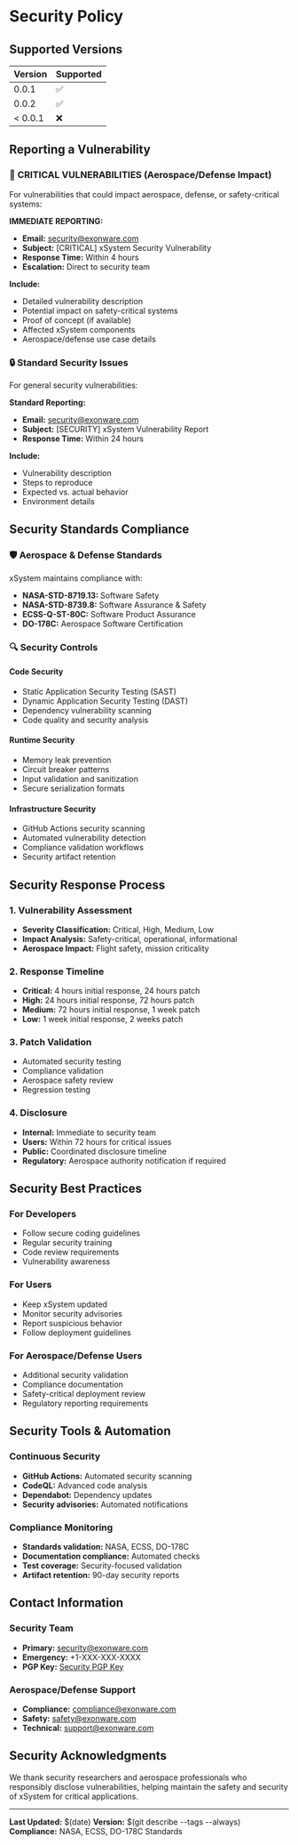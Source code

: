 # Security Policy

## Supported Versions

| Version | Supported          |
| ------- | ------------------ |
| 0.0.1   | :white_check_mark: |
| 0.0.2   | :white_check_mark: |
| < 0.0.1 | :x:                |

## Reporting a Vulnerability

### 🚨 **CRITICAL VULNERABILITIES (Aerospace/Defense Impact)**

For vulnerabilities that could impact aerospace, defense, or safety-critical systems:

**IMMEDIATE REPORTING:**
- **Email:** security@exonware.com
- **Subject:** [CRITICAL] xSystem Security Vulnerability
- **Response Time:** Within 4 hours
- **Escalation:** Direct to security team

**Include:**
- Detailed vulnerability description
- Potential impact on safety-critical systems
- Proof of concept (if available)
- Affected xSystem components
- Aerospace/defense use case details

### 🔒 **Standard Security Issues**

For general security vulnerabilities:

**Standard Reporting:**
- **Email:** security@exonware.com
- **Subject:** [SECURITY] xSystem Vulnerability Report
- **Response Time:** Within 24 hours

**Include:**
- Vulnerability description
- Steps to reproduce
- Expected vs. actual behavior
- Environment details

## Security Standards Compliance

### 🛡️ **Aerospace & Defense Standards**

xSystem maintains compliance with:

- **NASA-STD-8719.13:** Software Safety
- **NASA-STD-8739.8:** Software Assurance & Safety
- **ECSS-Q-ST-80C:** Software Product Assurance
- **DO-178C:** Aerospace Software Certification

### 🔍 **Security Controls**

#### **Code Security**
- Static Application Security Testing (SAST)
- Dynamic Application Security Testing (DAST)
- Dependency vulnerability scanning
- Code quality and security analysis

#### **Runtime Security**
- Memory leak prevention
- Circuit breaker patterns
- Input validation and sanitization
- Secure serialization formats

#### **Infrastructure Security**
- GitHub Actions security scanning
- Automated vulnerability detection
- Compliance validation workflows
- Security artifact retention

## Security Response Process

### **1. Vulnerability Assessment**
- **Severity Classification:** Critical, High, Medium, Low
- **Impact Analysis:** Safety-critical, operational, informational
- **Aerospace Impact:** Flight safety, mission criticality

### **2. Response Timeline**
- **Critical:** 4 hours initial response, 24 hours patch
- **High:** 24 hours initial response, 72 hours patch
- **Medium:** 72 hours initial response, 1 week patch
- **Low:** 1 week initial response, 2 weeks patch

### **3. Patch Validation**
- Automated security testing
- Compliance validation
- Aerospace safety review
- Regression testing

### **4. Disclosure**
- **Internal:** Immediate to security team
- **Users:** Within 72 hours for critical issues
- **Public:** Coordinated disclosure timeline
- **Regulatory:** Aerospace authority notification if required

## Security Best Practices

### **For Developers**
- Follow secure coding guidelines
- Regular security training
- Code review requirements
- Vulnerability awareness

### **For Users**
- Keep xSystem updated
- Monitor security advisories
- Report suspicious behavior
- Follow deployment guidelines

### **For Aerospace/Defense Users**
- Additional security validation
- Compliance documentation
- Safety-critical deployment review
- Regulatory reporting requirements

## Security Tools & Automation

### **Continuous Security**
- **GitHub Actions:** Automated security scanning
- **CodeQL:** Advanced code analysis
- **Dependabot:** Dependency updates
- **Security advisories:** Automated notifications

### **Compliance Monitoring**
- **Standards validation:** NASA, ECSS, DO-178C
- **Documentation compliance:** Automated checks
- **Test coverage:** Security-focused validation
- **Artifact retention:** 90-day security reports

## Contact Information

### **Security Team**
- **Primary:** security@exonware.com
- **Emergency:** +1-XXX-XXX-XXXX
- **PGP Key:** [Security PGP Key](link-to-pgp-key)

### **Aerospace/Defense Support**
- **Compliance:** compliance@exonware.com
- **Safety:** safety@exonware.com
- **Technical:** support@exonware.com

## Security Acknowledgments

We thank security researchers and aerospace professionals who responsibly disclose vulnerabilities, helping maintain the safety and security of xSystem for critical applications.

---

**Last Updated:** $(date)
**Version:** $(git describe --tags --always)
**Compliance:** NASA, ECSS, DO-178C Standards
